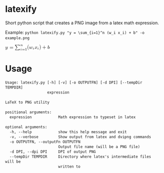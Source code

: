 # latexify

Short python script that creates a PNG image from a latex math expression.

Example: `python latexify.py "y = \sum_{i=1}^n (w_i x_i) + b" -o example.png`

![program output](example.png)

# Usage

```
Usage: latexify.py [-h] [-v] [-o OUTPUTFN] [-d DPI] [--tempDir TEMPDIR]
                   expression

LaTeX to PNG utility

positional arguments:
  expression            Math expression to typeset in latex

optional arguments:
  -h, --help            show this help message and exit
  -v, --verbose         Show output from latex and dvipng commands
  -o OUTPUTFN, --outputFn OUTPUTFN
                        Output file name (will be a PNG file)
  -d DPI, --dpi DPI     DPI of output PNG
  --tempDir TEMPDIR     Directory where latex's intermediate files will be
                        written to
```